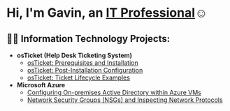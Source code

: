 <h1>Hi, I'm Gavin, an <a href="https://linkedin.com/in/Josh">IT Professional</a>☺</h1>

<h2>👨‍💻 Information Technology Projects:</h2>

- <b>osTicket (Help Desk Ticketing System)</b>
  - [osTicket: Prerequisites and Installation](https://github.com/gavnijj/osticket-prereqs)
  - [osTicket: Post-Installation Configuration](https://github.com/gavnijj/osTicket-post_installation)
  - [osTicket: Ticket Lifecycle Examples](https://github.com/gavnijj/ticket-lifecycle)
- <b>Microsoft Azure</b>
  - [Configuring On-premises Active Directory within Azure VMs](https://github.com/gavnijj/configure-ad)
  - [Network Security Groups (NSGs) and Inspecting Network Protocols](https://github.com/gavnijj/azure-network-protocols)


